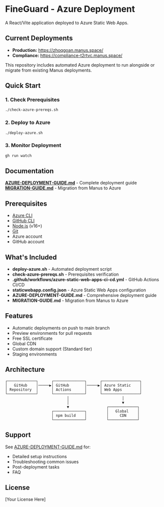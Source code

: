 # FineGuard - Azure Deployment

A React/Vite application deployed to Azure Static Web Apps.

## Current Deployments

- **Production:** https://zhoqgoan.manus.space/
- **Compliance:** https://compliance-t2rtvc.manus.space/

This repository includes automated Azure deployment to run alongside or migrate from existing Manus deployments.

## Quick Start

### 1. Check Prerequisites

```bash
./check-azure-prereqs.sh
```

### 2. Deploy to Azure

```bash
./deploy-azure.sh
```

### 3. Monitor Deployment

```bash
gh run watch
```

## Documentation

**[AZURE-DEPLOYMENT-GUIDE.md](./AZURE-DEPLOYMENT-GUIDE.md)** - Complete deployment guide
**[MIGRATION-GUIDE.md](./MIGRATION-GUIDE.md)** - Migration from Manus to Azure

## Prerequisites

- [Azure CLI](https://docs.microsoft.com/cli/azure/install-azure-cli)
- [GitHub CLI](https://cli.github.com/)
- [Node.js](https://nodejs.org/) (v16+)
- [Git](https://git-scm.com/)
- Azure account
- GitHub account

## What's Included

- **deploy-azure.sh** - Automated deployment script
- **check-azure-prereqs.sh** - Prerequisites verification
- **.github/workflows/azure-static-web-apps-ci-cd.yml** - GitHub Actions CI/CD
- **staticwebapp.config.json** - Azure Static Web Apps configuration
- **AZURE-DEPLOYMENT-GUIDE.md** - Comprehensive deployment guide
- **MIGRATION-GUIDE.md** - Migration from Manus to Azure

## Features

- Automatic deployments on push to main branch
- Preview environments for pull requests
- Free SSL certificate
- Global CDN
- Custom domain support (Standard tier)
- Staging environments

## Architecture

```
┌─────────────┐      ┌──────────────┐      ┌─────────────────┐
│   GitHub    │─────▶│ GitHub       │─────▶│ Azure Static    │
│ Repository  │      │ Actions      │      │ Web Apps        │
└─────────────┘      └──────────────┘      └─────────────────┘
                            │                        │
                            │                        ▼
                            ▼                 ┌─────────────┐
                     ┌──────────────┐         │   Global    │
                     │ npm build    │         │     CDN     │
                     └──────────────┘         └─────────────┘
```

## Support

See [AZURE-DEPLOYMENT-GUIDE.md](./AZURE-DEPLOYMENT-GUIDE.md) for:
- Detailed setup instructions
- Troubleshooting common issues
- Post-deployment tasks
- FAQ

## License

[Your License Here]

